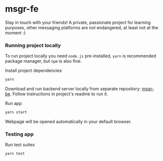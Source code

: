 # msgr-fe

Stay in touch with your friends! A private, passionate project for learning purposes, other messaging platforms are not endangered, at least not at the moment :)

### Running project locally

To run project locally you need `node.js` pre-installed, `yarn` is recommended package manager, but `npm` is also fine.

Install project dependencies

```sh
yarn
```

Download and run backend server locally from separate repository: [msgr-be](https://github.com/skowronmichal92/msgr-be). Follow instructions in project's readme to run it.

Run app

```sh
yarn start
```

Webpage will be opened automatically in your default browser.

### Testing app

Run test suites

```sh
yarn test
```
